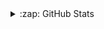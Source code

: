 
<details>
<summary>:zap: GitHub Stats </summary>
<div align="left">
  <img src="https://github-readme-stats-8eg4-git-master-luisfilipemsp.vercel.app/api?username=luisfilipemsp&layout=compact&title_color=000000&bg_color=FFFFFF" />
</div>
</details>
 
